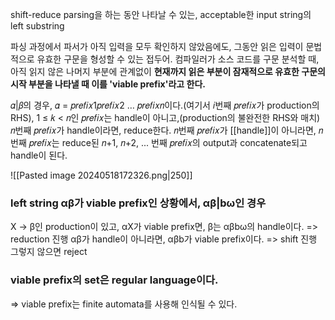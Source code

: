 shift-reduce parsing을 하는 동안 나타날 수 있는, acceptable한 input string의 left substring

파싱 과정에서 파서가 아직 입력을 모두 확인하지 않았음에도, 그동안 읽은 입력이 문법적으로 유효한 구문을 형성할 수 있는 접두어.
컴파일러가 소스 코드를 구문 분석할 때, 아직 읽지 않은 나머지 부분에 관계없이 **현재까지 읽은 부분이 잠재적으로 유효한 구문의 시작 부분을 나타낼 때 이를 'viable prefix'라고 한다.**

𝛼|𝛽의 경우, 𝛼 = 𝑝𝑟𝑒𝑓𝑖𝑥1𝑝𝑟𝑒𝑓𝑖𝑥2 … 𝑝𝑟𝑒𝑓𝑖𝑥𝑛이다.(여기서 𝑖번째 𝑝𝑟𝑒𝑓𝑖𝑥가 production의 RHS), 
1 ≤ 𝑘 < 𝑛인 𝑝𝑟𝑒𝑓𝑖𝑥는 handle이 아니고,(production의 불완전한 RHS와 매치) 𝑛번째 𝑝𝑟𝑒𝑓𝑖𝑥가 handle이라면, reduce한다.
𝑛번째 𝑝𝑟𝑒𝑓𝑖𝑥가 [[handle]]이 아니라면,  𝑛번째 𝑝𝑟𝑒𝑓𝑖𝑥는 reduce된 𝑛+1, 𝑛+2, ... 번째 𝑝𝑟𝑒𝑓𝑖𝑥의 output과 concatenate되고 handle이 된다.

![[Pasted image 20240518172326.png|250]]

### left string αβ가 viable prefix인 상황에서, αβ|bω인 경우
X -> β인 production이 있고, αX가 viable prefix면, β는 αβbω의 handle이다. => reduction 진행
αβ가 handle이 아니라면, αβb가 viable prefix이다. => shift 진행
그렇지 않으면 reject

### viable prefix의 set은 regular language이다.
=> viable prefix는 finite automata를 사용해 인식될 수 있다. 